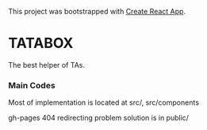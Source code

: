 This project was bootstrapped with [Create React App](https://github.com/facebook/create-react-app).

# TATABOX

The best helper of TAs.

### Main Codes

Most of implementation is located at src/, src/components

gh-pages 404 redirecting problem solution is in public/
